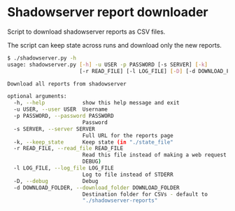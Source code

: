 Shadowserver report downloader
======================
Script to download shadowserver reports as CSV files.

The script can keep state across runs and download only the new reports.

```sh
$ ./shadowserver.py -h
usage: shadowserver.py [-h] -u USER -p PASSWORD [-s SERVER] [-k]
                       [-r READ_FILE] [-l LOG_FILE] [-D] [-d DOWNLOAD_FOLDER]

Download all reports from shadowserver

optional arguments:
  -h, --help            show this help message and exit
  -u USER, --user USER  Username
  -p PASSWORD, --password PASSWORD
                        Password
  -s SERVER, --server SERVER
                        Full URL for the reports page
  -k, --keep_state      Keep state (in "./state_file"
  -r READ_FILE, --read_file READ_FILE
                        Read this file instead of making a web request (for
                        DEBUG)
  -l LOG_FILE, --log_file LOG_FILE
                        Log to file instead of STDERR
  -D, --debug           Debug
  -d DOWNLOAD_FOLDER, --download_folder DOWNLOAD_FOLDER
                        Destination folder for CSVs - default to
                        "./shadowserver-reports"
```
